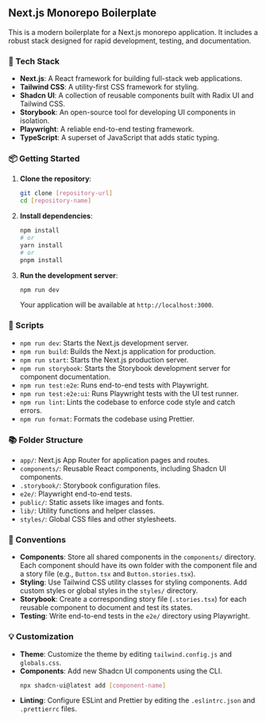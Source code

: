 ## Next.js Monorepo Boilerplate

This is a modern boilerplate for a Next.js monorepo application. It includes a robust stack designed for rapid development, testing, and documentation.

### 🚀 Tech Stack

- **Next.js**: A React framework for building full-stack web applications.
- **Tailwind CSS**: A utility-first CSS framework for styling.
- **Shadcn UI**: A collection of reusable components built with Radix UI and Tailwind CSS.
- **Storybook**: An open-source tool for developing UI components in isolation.
- **Playwright**: A reliable end-to-end testing framework.
- **TypeScript**: A superset of JavaScript that adds static typing.

### 📦 Getting Started

1.  **Clone the repository**:

    ```bash
    git clone [repository-url]
    cd [repository-name]
    ```

2.  **Install dependencies**:

    ```bash
    npm install
    # or
    yarn install
    # or
    pnpm install
    ```

3.  **Run the development server**:

    ```bash
    npm run dev
    ```

    Your application will be available at `http://localhost:3000`.

### 📖 Scripts

- `npm run dev`: Starts the Next.js development server.
- `npm run build`: Builds the Next.js application for production.
- `npm run start`: Starts the Next.js production server.
- `npm run storybook`: Starts the Storybook development server for component documentation.
- `npm run test:e2e`: Runs end-to-end tests with Playwright.
- `npm run test:e2e:ui`: Runs Playwright tests with the UI test runner.
- `npm run lint`: Lints the codebase to enforce code style and catch errors.
- `npm run format`: Formats the codebase using Prettier.

### 📚 Folder Structure

- `app/`: Next.js App Router for application pages and routes.
- `components/`: Reusable React components, including Shadcn UI components.
- `.storybook/`: Storybook configuration files.
- `e2e/`: Playwright end-to-end tests.
- `public/`: Static assets like images and fonts.
- `lib/`: Utility functions and helper classes.
- `styles/`: Global CSS files and other stylesheets.

### 📝 Conventions

- **Components**: Store all shared components in the `components/` directory. Each component should have its own folder with the component file and a story file (e.g., `Button.tsx` and `Button.stories.tsx`).
- **Styling**: Use Tailwind CSS utility classes for styling components. Add custom styles or global styles in the `styles/` directory.
- **Storybook**: Create a corresponding story file (`.stories.tsx`) for each reusable component to document and test its states.
- **Testing**: Write end-to-end tests in the `e2e/` directory using Playwright.

### 💡 Customization

- **Theme**: Customize the theme by editing `tailwind.config.js` and `globals.css`.
- **Components**: Add new Shadcn UI components using the CLI.
  ```bash
  npx shadcn-ui@latest add [component-name]
  ```
- **Linting**: Configure ESLint and Prettier by editing the `.eslintrc.json` and `.prettierrc` files.
